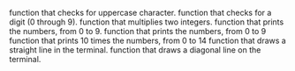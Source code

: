 function that checks for uppercase character.
function that checks for a digit (0 through 9).
function that multiplies two integers.
function that prints the numbers, from 0 to 9.
function that prints the numbers, from 0 to 9
function that prints 10 times the numbers, from 0 to 14
function that draws a straight line in the terminal.
function that draws a diagonal line on the terminal.

